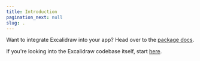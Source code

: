 ```yaml
---
title: Introduction
pagination_next: null
slug: .
---
```


Want to integrate Excalidraw into your app? Head over to the [package docs](/docs/package/installation).

If you're looking into the Excalidraw codebase itself, start [here](/docs/codebase).
